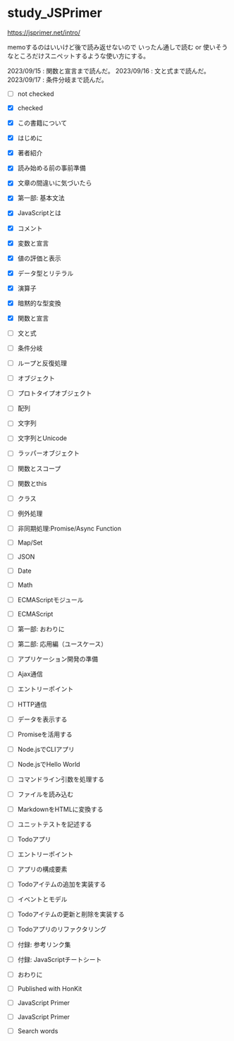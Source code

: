 # study_JSPrimer

https://jsprimer.net/intro/

memoするのはいいけど後で読み返せないので
いったん通しで読む or 使いそうなところだけスニペットするような使い方にする。

2023/09/15 : 関数と宣言まで読んだ。
2023/09/16 : 文と式まで読んだ。
2023/09/17 : 条件分岐まで読んだ。

- [ ] not checked
- [x] checked

- [x] この書籍について
- [x] はじめに
- [x] 著者紹介
- [x] 読み始める前の事前準備
- [x] 文章の間違いに気づいたら
- [x] 第一部: 基本文法
- [x] JavaScriptとは
- [x] コメント
- [x] 変数と宣言
- [x] 値の評価と表示
- [x] データ型とリテラル
- [x] 演算子
- [x] 暗黙的な型変換
- [x] 関数と宣言
- [ ] 文と式
- [ ] 条件分岐
- [ ] ループと反復処理
- [ ] オブジェクト
- [ ] プロトタイプオブジェクト
- [ ] 配列
- [ ] 文字列
- [ ] 文字列とUnicode
- [ ] ラッパーオブジェクト
- [ ] 関数とスコープ
- [ ] 関数とthis
- [ ] クラス
- [ ] 例外処理
- [ ] 非同期処理:Promise/Async Function
- [ ] Map/Set
- [ ] JSON
- [ ] Date
- [ ] Math
- [ ] ECMAScriptモジュール
- [ ] ECMAScript
- [ ] 第一部: おわりに
- [ ] 第二部: 応用編（ユースケース）
- [ ] アプリケーション開発の準備
- [ ] Ajax通信
- [ ] エントリーポイント
- [ ] HTTP通信
- [ ] データを表示する
- [ ] Promiseを活用する
- [ ] Node.jsでCLIアプリ
- [ ] Node.jsでHello World
- [ ] コマンドライン引数を処理する
- [ ] ファイルを読み込む
- [ ] MarkdownをHTMLに変換する
- [ ] ユニットテストを記述する
- [ ] Todoアプリ
- [ ] エントリーポイント
- [ ] アプリの構成要素
- [ ] Todoアイテムの追加を実装する
- [ ] イベントとモデル
- [ ] Todoアイテムの更新と削除を実装する
- [ ] Todoアプリのリファクタリング
- [ ] 付録: 参考リンク集
- [ ] 付録: JavaScriptチートシート
- [ ] おわりに
- [ ] Published with HonKit
- [ ] JavaScript Primer
- [ ] JavaScript Primer
- [ ] Search words
